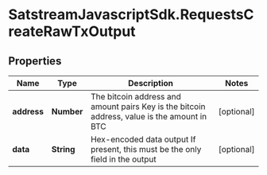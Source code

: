 # SatstreamJavascriptSdk.RequestsCreateRawTxOutput

## Properties
Name | Type | Description | Notes
------------ | ------------- | ------------- | -------------
**address** | **Number** | The bitcoin address and amount pairs Key is the bitcoin address, value is the amount in BTC | [optional] 
**data** | **String** | Hex-encoded data output If present, this must be the only field in the output | [optional] 
